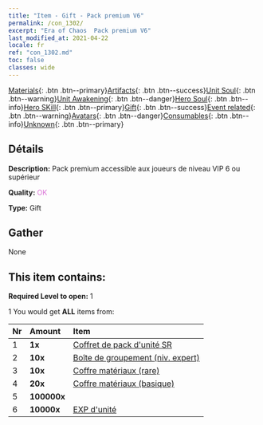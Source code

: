 ```yaml
---
title: "Item - Gift - Pack premium V6"
permalink: /con_1302/
excerpt: "Era of Chaos  Pack premium V6"
last_modified_at: 2021-04-22
locale: fr
ref: "con_1302.md"
toc: false
classes: wide
---
```

 [Materials](/ItemsFR/){: .btn .btn--primary}[Artifacts](/ItemsFR/Artifacts/){: .btn .btn--success}[Unit Soul](/ItemsFR/UnitSoul/){: .btn .btn--warning}[Unit Awakening](/ItemsFR/UnitAwakening/){: .btn .btn--danger}[Hero Soul](/ItemsFR/HeroSoul/){: .btn .btn--info}[Hero SKill](/ItemsFR/HeroSkill/){: .btn .btn--primary}[Gift](/ItemsFR/Gift/){: .btn .btn--success}[Event related](/ItemsFR/Events/){: .btn .btn--warning}[Avatars](/ItemsFR/Avatars/){: .btn .btn--danger}[Consumables](/ItemsFR/Consumables/){: .btn .btn--info}[Unknown](/ItemsFR/Unknown/){: .btn .btn--primary}

## Détails
 **Description:** Pack premium accessible aux joueurs de niveau VIP 6 ou supérieur

 **Quality:** <span style="color: #DA70D6">OK</span>

 **Type:** Gift

## Gather

  None

## This item contains:

 **Required Level to open:** 1

 1 You would get **ALL** items  from:

  | Nr | Amount |     Item    |
  |:---|:-------|:------------|
  | 1 |  **1x** | [Coffret de pack d'unité SR](/fr/Items/con_1319/) |  | 
  | 2 |  **10x** | [Boîte de groupement (niv. expert)](/fr/Items/con_776/) |  | 
  | 3 |  **10x** | [Coffre matériaux (rare)](/fr/Items/con_757/) |  | 
  | 4 |  **20x** | [Coffre matériaux (basique)](/fr/Items/con_756/) |  | 
  | 5 |  **100000x** | <i class="fas fa-coins"/> |  | 
  | 6 |  **10000x** | [EXP d'unité](/fr/Items/con_902/) |  | 
